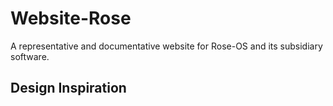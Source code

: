 # Website-Rose

A representative and documentative website for Rose-OS and its subsidiary software.

## Design Inspiration
